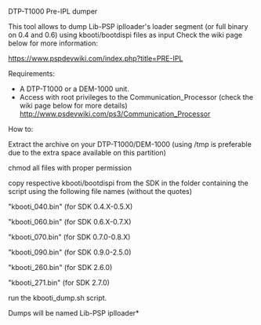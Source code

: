 DTP-T1000 Pre-IPL dumper

This tool allows to dump Lib-PSP iplloader's loader segment (or full binary on 0.4 and 0.6) using kbooti/bootdispi files as input
Check the wiki page below for more information:

https://www.pspdevwiki.com/index.php?title=PRE-IPL

Requirements: 

- A DTP-T1000 or a DEM-1000 unit.
- Access with root privileges to the Communication_Processor (check the wiki page below for more details)
http://www.psdevwiki.com/ps3/Communication_Processor

How to: 


Extract the archive on your DTP-T1000/DEM-1000 (using /tmp is preferable due to the extra space available on this partition) 

chmod all files with proper permission

copy respective kbooti/bootdispi from the SDK in the folder containing the script using the following file names (without the quotes)

"kbooti_040.bin" (for SDK 0.4.X-0.5.X)

"kbooti_060.bin" (for SDK 0.6.X-0.7.X)

"kbooti_070.bin" (for SDK 0.7.0-0.8.X)

"kbooti_090.bin" (for SDK 0.9.0-2.5.0)

"kbooti_260.bin" (for SDK 2.6.0)

"kbooti_271.bin" (for SDK 2.7.0)

run the kbooti_dump.sh script.

Dumps will be named Lib-PSP iplloader*
